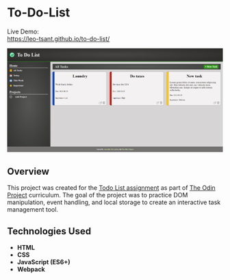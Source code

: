 # To-Do-List

Live Demo:  
https://leo-tsant.github.io/to-do-list/

![Project Screenshot](./src/images/todolist.png)

## Overview

This project was created for the [Todo List assignment](https://www.theodinproject.com/lessons/node-path-javascript-todo-list) as part of [The Odin Project](https://www.theodinproject.com/) curriculum. The goal of the project was to practice DOM manipulation, event handling, and local storage to create an interactive task management tool.

## Technologies Used

-   **HTML**
-   **CSS**
-   **JavaScript (ES6+)**
-   **Webpack**
